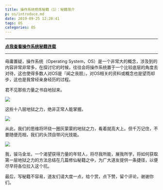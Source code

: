 ```yaml
---
title: 操作系统修炼秘籍（1）：秘籍简介
p: os/introduce.md
date: 2019-09-25 12:20:41
tags: OS
categories: OS
---
```


-----------

**[点我查看操作系统秘籍连载](https://www.junmajinlong.com/os/index/)**

-----------


毋庸置疑，操作系统（Operating System，OS）是一个非常大的概念，涉及到的内容非常非常多，在探讨它的时候，往往会将操作系统置于一个比较底层的角度去对待，这也使得多数人对OS是『闻之丧胆』，对OS相关的资料或概念也是望而却步，这也是我曾经亲身经历的过程。

君不见那些力量之书自地狱来。

![](/img/os/1569387676923.jpg)

这些十八层地狱之力，绝非正常人能掌握。

![](/img/os/1569394186757.jpg)

从此，我们的思维将环绕一圈灰蒙蒙的地狱之力，看着就高大上。但千万记住，不要随便亮相，我们的头顶自带闪光技能。

![](/img/os/1569388539861.jpg)

我，骏马金龙，一个渴望获得力量的年轻人，将尽我所能，展我所学，将如何获取第一层地狱之力的方法总结在几篇修仙秘籍之中，为广大道友提供一条捷径，以便尽早将各位拉入这个坑。

最后，写秘籍不容易，道友们请大度一点，给个赏，点下赞，留个评论，谢谢你们。